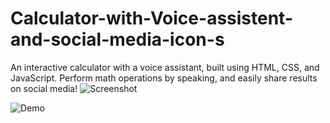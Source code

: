 # Calculator-with-Voice-assistent-and-social-media-icon-s
An interactive calculator with a voice assistant, built using HTML, CSS, and JavaScript. Perform math operations by speaking, and easily share results on social media!
![Screenshot](https://github.com/realabrar1/Calculator-with-Voice-assistent-and-social-media-icon-s/assets/132744941/5bbc5e91-1670-4e5d-9b25-66c2a4c55442)

![Demo](https://github.com/realabrar1/Calculator-with-Voice-assistent-and-social-media-icon-s/assets/132744941/2f0cce11-cb35-4370-88fa-17b06997eeaa)
